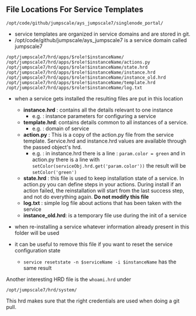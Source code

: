 ## File Locations For Service Templates

```
/opt/code/github/jumpscale/ays_jumpscale7/singlenode_portal/
```

* service templates are organized in service domains and are stored in git.
* /opt/code/github/jumpscale/ays_jumpscale7 is a service domain called jumpscale7

```
/opt/jumpscale7/hrd/apps/$role!$instanceName/
/opt/jumpscale7/hrd/apps/$role!$instanceName/actions.py
/opt/jumpscale7/hrd/apps/$role!$instanceName/state.hrd
/opt/jumpscale7/hrd/apps/$role!$instanceName/instance.hrd
/opt/jumpscale7/hrd/apps/$role!$instanceName/instance_old.hrd
/opt/jumpscale7/hrd/apps/$role!$instanceName/template.hrd
/opt/jumpscale7/hrd/apps/$role!$instanceName/log.txt

```

* when a service gets installed the resulting files are put in this location
    - **instance.hrd** : contains all the details relevant to one instance
        - e.g. : instance parameters for configuring a service
    - **template.hrd**: contains details common to all instances of a service.
        - e.g. : domain of service
    - **action.py** : This is a copy of the action.py file from the service template. Service.hrd and instance.hrd values are available through the passed object's hrd.
        - e.g. : in instance.hrd there is a line : ```param.color = green``` and in action.py there is a line with ```setColor(serviceObj.hrd.get('param.color'))``` the result will be ```setColor('green')```  
    - **state.hrd** : this file is used to keep installation state of a service. In action.py you can define steps in your actions. During install if an action failed, the reinstallation will start from the last success step, and not do everything again.
    **Do not modify this file**
    - **log.txt** : simple log file about actions that has been taken with the service
    - **instance_old.hrd**: is a temporary file use during the init of a service


* when re-installing a service whatever information already present in this folder will be used
* it can be useful to remove this file if you want to reset the service configuration state
  * ```service resetstate -n $serviceName -i $instanceName``` has the same result


Another interesting HRD file is the `whoami.hrd` under
```
/opt/jumpscale7/hrd/system/
```
This hrd makes sure that the right credentials are used when doing a git pull.
